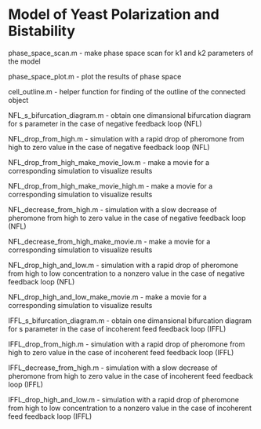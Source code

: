  # Model of Yeast Polarization and Bistability
 phase_space_scan.m - make phase space scan for k1 and k2 parameters of the model
 
 phase_space_plot.m - plot the results of phase space
 
 cell_outline.m - helper function for finding of the outline of the connected object
 
 NFL_s_bifurcation_diagram.m - obtain one dimansional bifurcation diagram for s parameter in the case of negative feedback loop (NFL)
 
 NFL_drop_from_high.m - simulation with a rapid drop of pheromone from high to zero value in the case of negative feedback loop (NFL)
 
 NFL_drop_from_high_make_movie_low.m - make a movie for a corresponding simulation to visualize results
 
 NFL_drop_from_high_make_movie_high.m - make a movie for a corresponding simulation to visualize results
 
 NFL_decrease_from_high.m - simulation with a slow decrease of pheromone from high to zero value in the case of negative feedback loop (NFL)
 
 NFL_decrease_from_high_make_movie.m - make a movie for a corresponding simulation to visualize results
 
 NFL_drop_high_and_low.m - simulation with a rapid drop of pheromone from high to low concentration to a nonzero value in the case of negative feedback loop (NFL)
 
 NFL_drop_high_and_low_make_movie.m - make a movie for a corresponding simulation to visualize results
 
 IFFL_s_bifurcation_diagram.m - obtain one dimansional bifurcation diagram for s parameter in the case of incoherent feed feedback loop (IFFL)
 
 IFFL_drop_from_high.m - simulation with a rapid drop of pheromone from high to zero value in the case of incoherent feed feedback loop (IFFL)
 
 IFFL_decrease_from_high.m - simulation with a slow decrease of pheromone from high to zero value in the case of incoherent feed feedback loop (IFFL)
 
 IFFL_drop_high_and_low.m - simulation with a rapid drop of pheromone from high to low concentration to a nonzero value in the case of incoherent feed feedback loop (IFFL)
